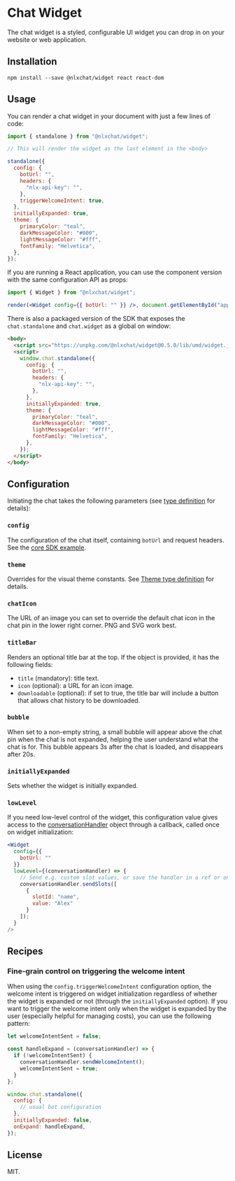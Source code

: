 # Chat Widget

The chat widget is a styled, configurable UI widget you can drop in on your website or web application.

## Installation

`npm install --save @nlxchat/widget react react-dom`

## Usage

You can render a chat widget in your document with just a few lines of code:

```jsx
import { standalone } from "@nlxchat/widget";

// This will render the widget as the last element in the <body>

standalone({
  config: {
    botUrl: "",
    headers: {
      "nlx-api-key": "",
    },
    triggerWelcomeIntent: true,
  },
  initiallyExpanded: true,
  theme: {
    primaryColor: "teal",
    darkMessageColor: "#000",
    lightMessageColor: "#fff",
    fontFamily: "Helvetica",
  },
});
```

If you are running a React application, you can use the component version with the same configuration API as props:

```jsx
import { Widget } from "@nlxchat/widget";

render(<Widget config={{ botUrl: "" }} />, document.getElementById("app"));
```

There is also a packaged version of the SDK that exposes the `chat.standalone` and `chat.widget` as a global on window:

```html
<body>
  <script src="https://unpkg.com/@nlxchat/widget@0.5.0/lib/umd/widget.js"></script>
  <script>
    window.chat.standalone({
      config: {
        botUrl: "",
        headers: {
          "nlx-api-key": "",
        },
      },
      initiallyExpanded: true,
      theme: {
        primaryColor: "teal",
        darkMessageColor: "#000",
        lightMessageColor: "#fff",
        fontFamily: "Helvetica",
      },
    });
  </script>
</body>
```

## Configuration

Initiating the chat takes the following parameters (see [type definition](https://github.com/nlxai/chat-sdk/blob/master/packages/widget/src/props.ts) for details):

### `config`

The configuration of the chat itself, containing `botUrl` and request headers. See the [core SDK example](https://github.com/nlxai/chat-sdk/tree/master/packages/core#getting-started).

### `theme`

Overrides for the visual theme constants. See [Theme type definition](https://github.com/nlxai/chat-sdk/blob/master/packages/widget/src/theme.ts) for details.

### `chatIcon`

The URL of an image you can set to override the default chat icon in the chat pin in the lower right corner. PNG and SVG work best.

### `titleBar`

Renders an optional title bar at the top. If the object is provided, it has the following fields:

- `title` (mandatory): title text.
- `icon` (optional): a URL for an icon image.
- `downloadable` (optional): if set to true, the title bar will include a button that allows chat history to be downloaded.

### `bubble`

When set to a non-empty string, a small bubble will appear above the chat pin when the chat is not expanded, helping the user understand what the chat is for. This bubble appears 3s after the chat is loaded, and disappears after 20s.

### `initiallyExpanded`

Sets whether the widget is initially expanded.

### `lowLevel`

If you need low-level control of the widget, this configuration value gives access to the [conversationHandler](https://github.com/nlxai/chat-sdk/blob/94d5fade43c6ed05ddf95de7140bf5bf1e6f916e/packages/core/src/index.ts#L84-L95) object through a callback, called once on widget initialization:

```jsx
<Widget
  config={{
    botUrl: ""
  }}
  lowLevel={(conversationHandler) => {
    // Send e.g. custom slot values, or save the handler in a ref or on the window global
    conversationHandler.sendSlots([
      {
        slotId: "name",
        value: "Alex"
      }
    ]);
  }
/>
```

## Recipes

### Fine-grain control on triggering the welcome intent

When using the `config.triggerWelcomeIntent` configuration option, the welcome intent is triggered on widget initialization regardless of whether the widget is expanded or not (through the `initiallyExpanded` option). If you want to trigger the welcome intent only when the widget is expanded by the user (especially helpful for managing costs), you can use the following pattern:

```js
let welcomeIntentSent = false;

const handleExpand = (conversationHandler) => {
  if (!welcomeIntentSent) {
    conversationHandler.sendWelcomeIntent();
    welcomeIntentSent = true;
  }
};

window.chat.standalone({
  config: {
    // usual bot configuration
  },
  initiallyExpanded: false,
  onExpand: handleExpand,
});
```

## License

MIT.
